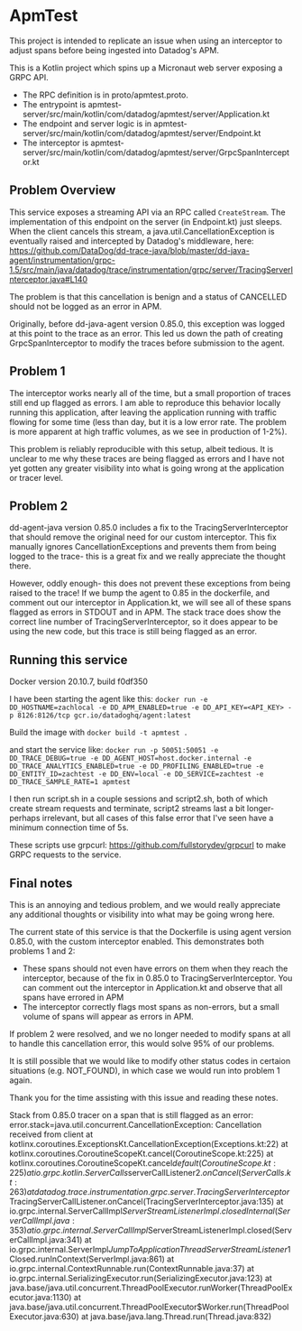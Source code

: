 # ApmTest

This project is intended to replicate an issue when using an interceptor to
adjust spans before being ingested into Datadog's APM.

This is a Kotlin project which spins up a Micronaut web server exposing
a GRPC API. 

* The RPC definition is in proto/apmtest.proto.
* The entrypoint is apmtest-server/src/main/kotlin/com/datadog/apmtest/server/Application.kt
* The endpoint and server logic is in 
apmtest-server/src/main/kotlin/com/datadog/apmtest/server/Endpoint.kt
* The interceptor is apmtest-server/src/main/kotlin/com/datadog/apmtest/server/GrpcSpanInterceptor.kt

## Problem Overview

This service exposes a streaming API via an RPC called `CreateStream`. The implementation of
this endpoint on the server (in Endpoint.kt) just sleeps. When the client cancels this stream,
a java.util.CancellationException is eventually raised and intercepted by Datadog's middleware,
here: https://github.com/DataDog/dd-trace-java/blob/master/dd-java-agent/instrumentation/grpc-1.5/src/main/java/datadog/trace/instrumentation/grpc/server/TracingServerInterceptor.java#L140

The problem is that this cancellation is benign and a status of CANCELLED should not be logged as an error in APM.

Originally, before dd-java-agent version 0.85.0, this exception was logged at this point to the trace as an error. This led us
down the path of creating GrpcSpanInterceptor to modify the traces before submission to the agent.

## Problem 1

The interceptor works nearly all of the time, but a small proportion of traces still end up flagged as errors.
I am able to reproduce this behavior locally running this application, after leaving the application
running with traffic flowing for some time (less than day, but it is a low error rate. The problem is more apparent
at high traffic volumes, as we see in production of 1-2%). 

This problem is reliably reproducible with this setup, albeit tedious. It is unclear to me why these traces are being flagged as errors and I have not yet
gotten any greater visibility into what is going wrong at the application or tracer level.

## Problem 2

dd-agent-java version 0.85.0 includes a fix to the TracingServerInterceptor that should remove the original need for our custom interceptor.
This fix manually ignores CancellationExceptions and prevents them from being logged to the trace- this is a great fix and we really appreciate the
thought there.

However, oddly enough- this does not prevent these exceptions from being raised to the trace! If we bump the agent to 0.85 in the dockerfile,
and comment out our interceptor in Application.kt, we will see all of these spans flagged as errors in STDOUT and in APM. The stack trace does show the correct
line number of TracingServerInterceptor, so it does appear to be using the new code, but this trace is still being flagged as an error.

## Running this service

Docker version 20.10.7, build f0df350

I have been starting the agent like this:
`docker run -e DD_HOSTNAME=zachlocal -e DD_APM_ENABLED=true -e DD_API_KEY=<API_KEY> -p 8126:8126/tcp gcr.io/datadoghq/agent:latest`

Build the image with `docker build -t apmtest .`

and start the service like:
`docker run -p 50051:50051 -e DD_TRACE_DEBUG=true -e DD_AGENT_HOST=host.docker.internal -e DD_TRACE_ANALYTICS_ENABLED=true -e DD_PROFILING_ENABLED=true -e DD_ENTITY_ID=zachtest -e DD_ENV=local -e DD_SERVICE=zachtest -e DD_TRACE_SAMPLE_RATE=1 apmtest`

I then run script.sh in a couple sessions and script2.sh, both of which create stream requests and terminate, script2 streams last a bit longer- perhaps irrelevant,
but all cases of this false error that I've seen have a minimum connection time of 5s.

These scripts use grpcurl: https://github.com/fullstorydev/grpcurl to make GRPC requests to the service.

## Final notes

This is an annoying and tedious problem, and we would really appreciate any additional thoughts or visibility into what may be going wrong here. 

The current state of this service is that the Dockerfile is using agent version 0.85.0, with the custom interceptor enabled.
This demonstrates both problems 1 and 2:
* These spans should not even have errors on them when they reach the interceptor, because of the fix in 0.85.0 to TracingServerInterceptor. You can
comment out the interceptor in Application.kt and observe that all spans have errored in APM
* The interceptor correctly flags most spans as non-errors, but a small volume of spans will appear as errors in APM.

If problem 2 were resolved, and we no longer needed to modify spans at all to handle this cancellation error, this would solve 95% of our problems.

It is still possible that we would like to modify other status codes in certaion situations (e.g. NOT_FOUND), in which case we would run into
problem 1 again. 

Thank you for the time assisting with this issue and reading these notes.

Stack from 0.85.0 tracer on a span that is still flagged as an error:
error.stack=java.util.concurrent.CancellationException: Cancellation received from client
	at kotlinx.coroutines.ExceptionsKt.CancellationException(Exceptions.kt:22)
	at kotlinx.coroutines.CoroutineScopeKt.cancel(CoroutineScope.kt:225)
	at kotlinx.coroutines.CoroutineScopeKt.cancel$default(CoroutineScope.kt:225)
	at io.grpc.kotlin.ServerCalls$serverCallListener$2.onCancel(ServerCalls.kt:263)
	at datadog.trace.instrumentation.grpc.server.TracingServerInterceptor$TracingServerCallListener.onCancel(TracingServerInterceptor.java:135)
	at io.grpc.internal.ServerCallImpl$ServerStreamListenerImpl.closedInternal(ServerCallImpl.java:353)
	at io.grpc.internal.ServerCallImpl$ServerStreamListenerImpl.closed(ServerCallImpl.java:341)
	at io.grpc.internal.ServerImpl$JumpToApplicationThreadServerStreamListener$1Closed.runInContext(ServerImpl.java:861)
	at io.grpc.internal.ContextRunnable.run(ContextRunnable.java:37)
	at io.grpc.internal.SerializingExecutor.run(SerializingExecutor.java:123)
	at java.base/java.util.concurrent.ThreadPoolExecutor.runWorker(ThreadPoolExecutor.java:1130)
	at java.base/java.util.concurrent.ThreadPoolExecutor$Worker.run(ThreadPoolExecutor.java:630)
	at java.base/java.lang.Thread.run(Thread.java:832)

